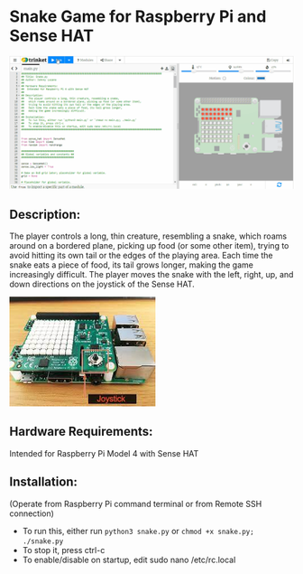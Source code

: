 # Snake Game for Raspberry Pi and Sense HAT
<img
     src="./Demo/snake-demo.gif"
     alt="Demo of Snake game"
/>
## Description:
The player controls a long, thin creature, resembling a snake, which roams around on a bordered plane,
picking up food (or some other item), trying to avoid hitting its own tail or the edges of the playing area.
Each time the snake eats a piece of food, its tail grows longer, making the game increasingly difficult. The player moves the
snake with the left, right, up, and down directions on the joystick of the Sense HAT.

<img
     src="./Demo/joystick.jpg"
     alt="Image of the joystick controls on the Sense HAT"
 />

## Hardware Requirements:
Intended for Raspberry Pi Model 4 with Sense HAT

## Installation:
(Operate from Raspberry Pi command terminal or from Remote SSH connection)
- To run this, either run `python3 snake.py` or `chmod +x snake.py; ./snake.py`
- To stop it, press ctrl-c
- To enable/disable on startup, edit sudo nano /etc/rc.local


